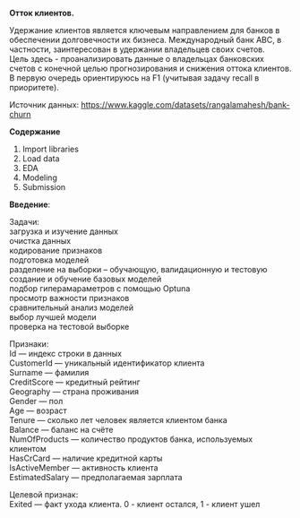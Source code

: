 **Отток клиентов.** 

Удержание клиентов является ключевым направлением для банков в обеспечении долговечности их бизнеса. Международный банк ABC, в частности, заинтересован в удержании владельцев своих счетов. \
Цель здесь - проанализировать данные о владельцах банковских счетов с конечной целью прогнозирования и снижения оттока клиентов. \
В первую очередь ориентируюсь на F1 (учитывая задачу recall в приоритете).

Источник данных: https://www.kaggle.com/datasets/rangalamahesh/bank-churn

**Содержание**
1. Import libraries
2. Load data
3. EDA
4. Modeling
5. Submission

**Введение**: 

Задачи:\
загрузка и изучение данных \
очистка данных \
кодирование признаков \
подготовка моделей \
разделение на выборки – обучающую, валидационную и тестовую \
создание и обучение базовых моделей \
подбор гиперамараметров с помощью Optuna \
просмотр важности признаков \
сравнительный анализ моделей \
выбор лучшей модели \
проверка на тестовой выборке

Признаки:\
Id — индекс строки в данных \
CustomerId — уникальный идентификатор клиента \
Surname — фамилия \
CreditScore — кредитный рейтинг \
Geography — страна проживания \
Gender — пол \
Age — возраст \
Tenure — сколько лет человек является клиентом банка \
Balance — баланс на счёте \
NumOfProducts — количество продуктов банка, используемых клиентом \
HasCrCard — наличие кредитной карты \
IsActiveMember — активность клиента \
EstimatedSalary — предполагаемая зарплата 

Целевой признак:\
Exited — факт ухода клиента. 0 - клиент остался, 1 - клиент ушел

